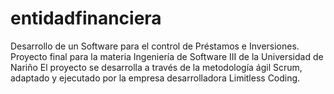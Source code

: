 # entidadfinanciera
Desarrollo de un Software para el control de Préstamos e Inversiones.
Proyecto final para la materia Ingeniería de Software III de la Universidad de Nariño
El proyecto se desarrolla a través de la metodología ágil Scrum, adaptado y ejecutado por la empresa desarrolladora Limitless Coding. 
